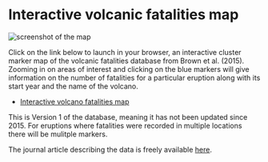 # Interactive volcanic fatalities map

![screenshot of the map](https://autogis-2019.github.io/exercise-5-flying-rock/kelut.png)

Click on the link below to launch in your browser, an interactive cluster marker map of the volcanic fatalities database from Brown et al. (2015). Zooming in on areas of interest and clicking on the blue markers will give information on the number of fatalities for a particular eruption along with its start year and the name of the volcano.

 - [Interactive volcano fatalities map](https://autogis-2019.github.io/exercise-5-flying-rock/Volcano_fatalities.html)
 
This is Version 1 of the database, meaning it has not been updated since 2015. For eruptions where fatalities were recorded in multiple locations there will be mulitple markers.
 
 The journal article describing the data is freely available [here](https://appliedvolc.biomedcentral.com/articles/10.1186/s13617-017-0067-4).
 

